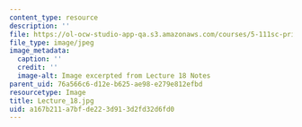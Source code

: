 ```yaml
---
content_type: resource
description: ''
file: https://ol-ocw-studio-app-qa.s3.amazonaws.com/courses/5-111sc-principles-of-chemical-science-fall-2014/a167b211a7bfde223d913d2fd32d6fd0_Lecture_18.jpg
file_type: image/jpeg
image_metadata:
  caption: ''
  credit: ''
  image-alt: Image excerpted from Lecture 18 Notes
parent_uid: 76a566c6-d12e-b625-ae98-e279e812efbd
resourcetype: Image
title: Lecture_18.jpg
uid: a167b211-a7bf-de22-3d91-3d2fd32d6fd0
---
```

